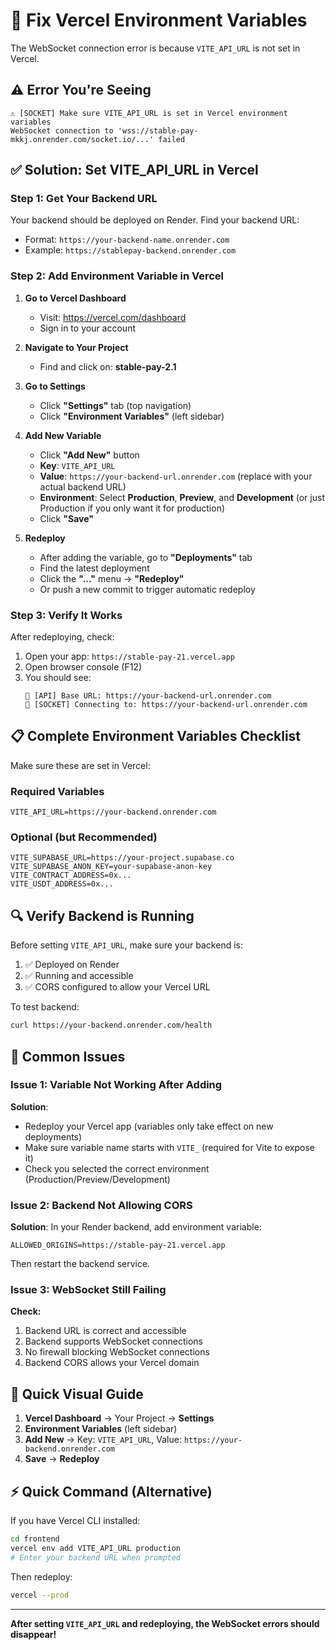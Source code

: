 # 🔧 Fix Vercel Environment Variables

The WebSocket connection error is because `VITE_API_URL` is not set in Vercel.

## ⚠️ Error You're Seeing

```
⚠️ [SOCKET] Make sure VITE_API_URL is set in Vercel environment variables
WebSocket connection to 'wss://stable-pay-mkkj.onrender.com/socket.io/...' failed
```

## ✅ Solution: Set VITE_API_URL in Vercel

### Step 1: Get Your Backend URL

Your backend should be deployed on Render. Find your backend URL:
- Format: `https://your-backend-name.onrender.com`
- Example: `https://stablepay-backend.onrender.com`

### Step 2: Add Environment Variable in Vercel

1. **Go to Vercel Dashboard**
   - Visit: https://vercel.com/dashboard
   - Sign in to your account

2. **Navigate to Your Project**
   - Find and click on: **stable-pay-2.1**

3. **Go to Settings**
   - Click **"Settings"** tab (top navigation)
   - Click **"Environment Variables"** (left sidebar)

4. **Add New Variable**
   - Click **"Add New"** button
   - **Key**: `VITE_API_URL`
   - **Value**: `https://your-backend-url.onrender.com` (replace with your actual backend URL)
   - **Environment**: Select **Production**, **Preview**, and **Development** (or just Production if you only want it for production)
   - Click **"Save"**

5. **Redeploy**
   - After adding the variable, go to **"Deployments"** tab
   - Find the latest deployment
   - Click the **"..."** menu → **"Redeploy"**
   - Or push a new commit to trigger automatic redeploy

### Step 3: Verify It Works

After redeploying, check:
1. Open your app: `https://stable-pay-21.vercel.app`
2. Open browser console (F12)
3. You should see:
   ```
   🔗 [API] Base URL: https://your-backend-url.onrender.com
   🔌 [SOCKET] Connecting to: https://your-backend-url.onrender.com
   ```

## 📋 Complete Environment Variables Checklist

Make sure these are set in Vercel:

### Required Variables

```env
VITE_API_URL=https://your-backend.onrender.com
```

### Optional (but Recommended)

```env
VITE_SUPABASE_URL=https://your-project.supabase.co
VITE_SUPABASE_ANON_KEY=your-supabase-anon-key
VITE_CONTRACT_ADDRESS=0x...
VITE_USDT_ADDRESS=0x...
```

## 🔍 Verify Backend is Running

Before setting `VITE_API_URL`, make sure your backend is:
1. ✅ Deployed on Render
2. ✅ Running and accessible
3. ✅ CORS configured to allow your Vercel URL

To test backend:
```bash
curl https://your-backend.onrender.com/health
```

## 🚨 Common Issues

### Issue 1: Variable Not Working After Adding

**Solution**: 
- Redeploy your Vercel app (variables only take effect on new deployments)
- Make sure variable name starts with `VITE_` (required for Vite to expose it)
- Check you selected the correct environment (Production/Preview/Development)

### Issue 2: Backend Not Allowing CORS

**Solution**: In your Render backend, add environment variable:
```
ALLOWED_ORIGINS=https://stable-pay-21.vercel.app
```

Then restart the backend service.

### Issue 3: WebSocket Still Failing

**Check:**
1. Backend URL is correct and accessible
2. Backend supports WebSocket connections
3. No firewall blocking WebSocket connections
4. Backend CORS allows your Vercel domain

## 📸 Quick Visual Guide

1. **Vercel Dashboard** → Your Project → **Settings**
2. **Environment Variables** (left sidebar)
3. **Add New** → Key: `VITE_API_URL`, Value: `https://your-backend.onrender.com`
4. **Save** → **Redeploy**

## ⚡ Quick Command (Alternative)

If you have Vercel CLI installed:

```bash
cd frontend
vercel env add VITE_API_URL production
# Enter your backend URL when prompted
```

Then redeploy:
```bash
vercel --prod
```

---

**After setting `VITE_API_URL` and redeploying, the WebSocket errors should disappear!**

